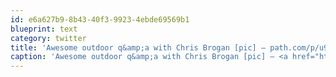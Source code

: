 ```yaml
---
id: e6a627b9-8b43-40f3-9923-4ebde69569b1
blueprint: text
category: twitter
title: 'Awesome outdoor q&amp;a with Chris Brogan [pic] — path.com/p/u9tdQ'
caption: 'Awesome outdoor q&amp;a with Chris Brogan [pic] — <a href="http://path.com/p/u9tdQ" title="http://path.com/p/u9tdQ" class="link link_untco">path.com/p/u9tdQ</a>'
---
```

